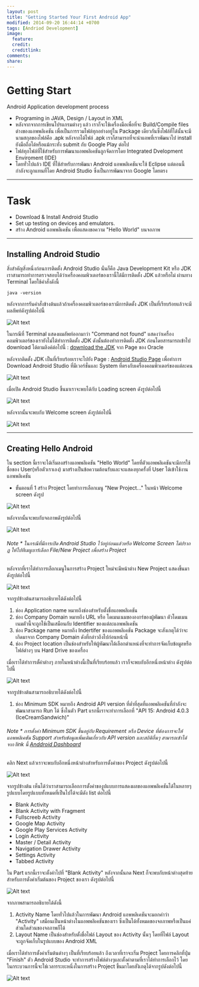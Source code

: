 ```yaml
---
layout: post
title: "Getting Started Your First Android App"
modified: 2014-09-20 16:44:14 +0700
tags: [Andriod Development]
image:
  feature: 
  credit: 
  creditlink: 
comments: 
share: 
---
```


Getting Start
=========

Android Application development process

  - Programing in JAVA, Design / Layout in XML
  - หลังจากจากการเขียนโปรแกรมต่างๆ แล้ว เราก็จะใช้เครื่องมือเพื่อที่จะ Build/Compile files ต่างของแอพพลิเคชัน เพื่อเป็นการรวมไฟล์ทุกอย่างอยู่ใน Package เดียวกันซึ่งไฟล์ที่ได้นั้นจะมีนามสกุลของไฟล์คือ .apk หลังจากได้ไฟล์ .apk เราก็สามารถที่จะนำแอพที่เราพัฒนาไป install ยังมือถือได้หรือแม้กระทั่ง submit กับ Google Play ต่อไป
  - ไฟล์ทุกไฟล์ที่ใช้สำหรับการพัฒนาแอพพลิเคชันถูกจัดการโดย Integrated Dvelopment Enviroment (IDE)
  - โดยทั่วไปแล้ว IDE ที่ใช้สำหรับการพัฒนา Android แอพพลิเคชันจะใช้ Eclipse แต่ตอนนี้กำลังจะถูกแทนที่โดย Android Studio ซึ่งเป็นการพัฒนาจาก Google โดยตรง

***

Task
=========

 - Download & Install Android Studio
 - Set up testing on devices and emulators.
 - สร้าง Android แอพพลิเคชัน เพื่อแสดงขอความ "Hello World" บนจอภาพ

***

Installing Android Studio
---------------------
สิ่งสำคัญสิ่งหนึ่งก่อนการติดตั้ง Android Studio นั่นก็คือ Java Development Kit หรือ JDK เราสามารถทำการตรวจสอบได้ว่าเครื่องคอมพิวเตอร์ของเรานี้ได้มีการติดตั้ง JDK แล้วหรือไม่ ผ่านทาง Terminal โดยใช้คำสั่งดังนี้

```
java -version
```

หลังจากการรันคำสั่งข้างต้นแล้วถ้าเครื่องคอมพิวเตอร์ของเรามีการติดตั้ง JDK เป็นที่เรียบร้อยแล้วจะมีผลลัพท์ดังรูปต่อไปนี้

![Alt text](../images/android_part1_1.png)

ในกรณีที่ Terminal แสดงผมลัพท์ออกมาว่า "Command not found" แสดงว่าเครื่องคอมพิวเตอร์ของเรายังไม่ได้ทำการติดตั้ง JDK ดังนั้นต้องทำการติดตั้ง JDK ก่อนโดยสารมารถเข้าไป download ได้ตามลิงค์ต่อไปนี้ : [download the JDK] จาก Page ของ Oracle 

หลังจากติดตั้ง JDK เป็นที่เรียบร้อยเราจะไปยัง Page : [Android Studio Page] เพื่อทำการ Download Android Studio ที่มีเวอร์ชั่นและ System ที่ตรงกับเครื่องคอมพิวเตอร์ของแต่ละคน

![Alt text](../images/android_part1_2.png)

เมื่อเปิด Android Studio ขึ้นมาเราจะพบได้กับ Loading screen ดังรูปต่อไปนี้

![Alt text](../images/android_part1_3.png)

หลังจากนั้นจะพบกับ Welcome screen ดังรูปต่อไปนี้

![Alt text](../images/android_part1_4.png)

***

Creating Hello Android
---------------------
ใน section นี้เราจะได้เริ่มลงสร้างแอพพลิเคชัน "Hello World" โดยที่ตัวแอพพลิเคชันจะมีการใช้ชื่อของ User(หรือตัวเราเอง) มาสร้างเป็นข้อความต้อนรับและจะแสดงทุกครั้งที่ User ได้เข้าใช้งานแอพพลิเคชัน

 - ขั้นตอนที่ 1 สร้าง Project โดยทำการเลือกเมนู "New Project..." ในหน้า Welcome screen ดังรูป

![Alt text](../images/android_part1_5.jpg)

หลังจากนั้นจะพบกับจอภาพดังรูปต่อไปนี้

![Alt text](../images/android_part1_5.jpg)

###### Note * ในกรณีที่มีการเปิด Android Studio ไว้อยู่ก่อนแล้วหรือ Welcome Screen ไม่ปรากฎ ให้ไปทีเมนูบาร์เลือก File/New Project เพื่อสร้าง Project

หลังจากที่เราได้ทำการเลือกเมนูในการสร้าง Project ใหม่จะมีหน้าต่าง New Project แสดงขึ้นมา ดังรูปต่อไปนี้

![Alt text](../images/android_part1_6.jpg)

จากรูปข้างต้นสามารถอธิบายได้ดังต่อไปนี้

1. ช่อง Application name หมายถึงช่องสำหรับตั้งชื่อแอพพลิเคชัน
2. ช่อง Company Domain หมายถึง URL หรือ โดเมนเนมขององกร์ของผู้พัฒนา ตัวโดมเมนเนมตัวนี้จะถูกใช้เป็นเสมือนกับ Identifier ของแต่ละแอพพลิเคชัน
3. ช่อง Package name หมายถึง Indertifer ของแอพพลิเคชัน Package จะสังเกตุได้ว่าจะเกิดมาจาก Company Domain ดังที่กล่าวถึงไปก่อนหน้านี้
4. ช่อง Project location เป็นช่องสำหรับให้ผู้หัฒนาได้เลือกตำแหน่งที่จะทำการจัดเก็บข้อมูลหรือไฟล์ต่างๆ บน Hard Drive ของเครื่อง

เมื่อเราได้ทำการตั้ค่าต่างๆ ภายในหน้าต่างนี้เป็นที่เรียบร้อยแล้ว เราก็จะพบกับอีกหนึ่งหน้าต่าง ดังรูปต่อไปนี้

![Alt text](../images/android_part1_7.jpg)

จากรูปข้างต้นสามารถอธิบายได้ดังต่อไปนี้

1. ช่อง Minimum SDK หมายถึง Android API version ที่ต่ำที่สุดที่แอพพลิเคชันที่กำลังจะพัฒนาสามารถ Run ได้ ซึ่งในตัว Part แรกนี้เราจะทำการเลือกที่ "API 15: Android 4.0.3 (IceCreamSandwich)" 

###### Note * การตั้งค่า Minimum SDK ขึ้นอยู่กับ Requirement หรือ Device ที่ต้องการจะให้แอพพลิเคชัน Support สำหรับข้อมูลเพิ่มเติมเกี่ยวกับ API version และสถิติอื่นๆ สามารถเข้าได้จาก link นี้ [Anddroid Dashboard] 

คลิก Next แล้วเราจะพบกับอีกหนึ่งหน้าต่างสำหรับการตั้งค่าของ Project ดังรูปต่อไปนี้

![Alt text](../images/android_part1_8.jpg)

จากรูปข้างต้น เห็นได้ว่าเราสามารถเลือกการตั้งค่าของูปแบบการแสดงผลของแอพพลิเคชันได้ในหลายๆ รูปแบบโดยรูปแบบทั้งหมดที่เป็นไปได้จะมีดัง list ต่อไปนี้

* Blank Activity
* Blank Activity with Fragment
* Fullscreeb Activity
* Google Map Activity
* Google Play Services Activity
* Login Activity
* Master / Detail Activity
* Navigation Drawer Activity
* Settings Activity
* Tabbed Activity

ใน Part แรกนี้เราจะตั้งค่าไปที่ "Blank Activity" หลังจากนั้นกด Next ก็จะพบกับหน้าต่างสุดท้ายสำหรับการตั่งค่าเริ่มต้นของ Project ของเรา ดังรูปต่อไปนี้

![Alt text](../images/android_part1_9.jpg) 

จากภาพสามารถอธิบายได้ดังนี้

1. Activity Name โดยทั่วไปแล้วในการพัฒนา Android แอพพลิเคชันจะมอกคำว่า "Activity" เสมือนเป็นหน้าต่างในแอพพลิเคชันของเรา ซึ่งเป็นได้ทั้งหมดของจอภาพหรือเป็นแค่ส่วนใดส่วนของจอภาพก็ได้
2. Layout Name เป็นช่องสำหรับตั้งชื่อไฟล์ Layout ของ Activity นั้นๆ โดยที่ไฟล์ Layout จะถูกจัดเก็บในรูปแบบของ Android XML

เมื่อเราได้ทำการตั้งค่าเริ่มต้นต่างๆ เป็นที่เรียบร้อยแล้ว ถึงเวลาที่เราจะเริ่ม Project โดยการคลิกที่ปุ่ม "Finish" ตัว Android Studio จะทำการสร้างไฟล์ต่างๆและตั้งค่าตามที่เราได้ทำการเลือกไว้ โดยในกระบวนการนี้จะใช่เวลารระยะหนึ่งในการสร้าง Project ขึ้นมาโดยสัง้เกตุได้จากรูปดังต่อไปนี้

![Alt text](../images/android_part1_10.jpg) 

[download the JDK]:http://www.oracle.com/technetwork/java/javase/downloads/index.html
[Android Studio Page]:https://developer.android.com/sdk/installing/studio.html
[Anddroid Dashboard]:https://developer.android.com/about/dashboards/index.html

